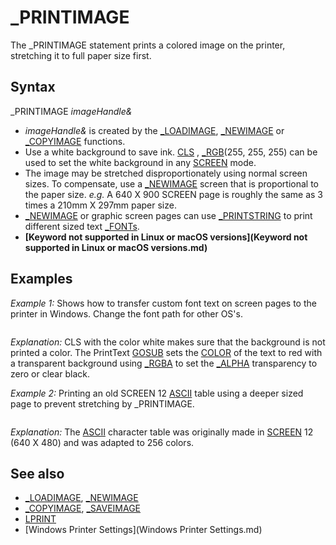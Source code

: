 # _PRINTIMAGE

The _PRINTIMAGE statement prints a colored image on the printer, stretching it to full paper size first.

  

## Syntax

_PRINTIMAGE *imageHandle&*
  

* *imageHandle&* is created by the [_LOADIMAGE](_LOADIMAGE.md), [_NEWIMAGE](_NEWIMAGE.md) or [_COPYIMAGE](_COPYIMAGE.md) functions.
* Use a white background to save ink. [CLS](CLS.md) , [_RGB](_RGB.md)(255, 255, 255) can be used to set the white background in any [SCREEN](SCREEN.md) mode.
* The image may be stretched disproportionately using normal screen sizes. To compensate, use a [_NEWIMAGE](_NEWIMAGE.md) screen that is proportional to the paper size. *e.g.* A 640 X 900 SCREEN page is roughly the same as 3 times a 210mm X 297mm paper size.
* [_NEWIMAGE](_NEWIMAGE.md) or graphic screen pages can use [_PRINTSTRING](_PRINTSTRING.md) to print different sized text [_FONTs](_FONTs.md).
* **[Keyword not supported in Linux or macOS versions](Keyword not supported in Linux or macOS versions.md)**

  

## Examples

*Example 1:* Shows how to transfer custom font text on screen pages to the printer in Windows. Change the font path for other OS's.

``` PageScale = 10 PageHeight = 297 * PageScale 'A4 paper size is 210 X 297 mm PageWidth = 210 * PageScale Page& = [_NEWIMAGE](_NEWIMAGE.md)(PageWidth, PageHeight, 32) [_DEST](_DEST.md) Page&: [CLS](CLS.md) , [_RGB](_RGB.md)(255, 255, 255): [_DEST](_DEST.md) 0  'make background white to save ink! CursorPosY = 0  'example text to print PointSize = 12 text$ = "The rain in Spain falls mainly on the plain." [GOSUB](GOSUB.md) PrintText  PointSize = 50 text$ = "BUT!" [GOSUB](GOSUB.md) PrintText  PointSize = 12 text$ = "In Hartford, Hereford, and Hampshire, hurricanes hardly happen." [GOSUB](GOSUB.md) PrintText  [INPUT](INPUT.md) "Preview (Y/N)?", i$                      'print preview of screen (optional) [IF](IF.md) [UCASE$](UCASE$.md)(i$) = "Y" [THEN](THEN.md)   Prev& = [_NEWIMAGE](_NEWIMAGE.md)(600, 900, 32)               'print preview smaller image   [_PUTIMAGE](_PUTIMAGE.md) , Page&, Prev&   [SCREEN](SCREEN.md) Prev&   DO: [LOOP](LOOP.md) [UNTIL](UNTIL.md) [INKEY$](INKEY$.md) <> ""   [SCREEN](SCREEN.md) 0 [END IF](END IF.md)  [INPUT](INPUT.md) "Print on printer (Y/N)?", i$             'print screen page on printer [IF](IF.md) [UCASE$](UCASE$.md)(i$) = "Y" [THEN](THEN.md)   _PRINTIMAGE Page& [END IF](END IF.md)  [END](END.md)  PrintText: FontHeight = [INT](INT.md)(PointSize * 0.3527 * PageScale) FontHandle = [_LOADFONT](_LOADFONT.md)("c:\windows\fonts\times.ttf", FontHeight) [_DEST](_DEST.md) Page& [_FONT](_FONT.md) FontHandle [COLOR](COLOR.md) [_RGB](_RGB.md)(255, 0, 0), [_RGBA](_RGBA.md)(0, 0, 0, 0)        'RED text on clear black background [_PRINTSTRING](_PRINTSTRING.md) (0, CursorPosY), text$ [_FONT](_FONT.md) 16                               'change to the QB64 default font to free it [_FREEFONT](_FREEFONT.md) FontHandle [_DEST](_DEST.md) 0 CursorPosY = CursorPosY + FontHeight            'adjust print position down [RETURN](RETURN.md)  
```

*Explanation:* CLS with the color white makes sure that the background is not printed a color. The PrintText [GOSUB](GOSUB.md) sets the [COLOR](COLOR.md) of the text to red with a transparent background using [_RGBA](_RGBA.md) to set the [_ALPHA](_ALPHA.md) transparency to zero or clear black.
  

*Example 2:* Printing an old SCREEN 12 [ASCII](ASCII.md) table using a deeper sized page to prevent stretching by _PRINTIMAGE.

``` [_TITLE](_TITLE.md) "Print Preview ASCII Table" [SCREEN](SCREEN.md) [_NEWIMAGE](_NEWIMAGE.md)(640, 900, 256)  'size is proportional to 210mm X 297mm(8-1/2 X 11) paper  [OUT](OUT.md) [&H](&H.md)3C8, 0: [OUT](OUT.md) [&H](&H.md)3C9, 63: [OUT](OUT.md) [&H](&H.md)3C9, 63: [OUT](OUT.md) [&H](&H.md)3C9, 63 'white background saves ink!  Align 8, 2, "ASCII and Extended Character Code Table using [CHR$](CHR$.md)(n%)" [PRINT](PRINT.md) [STRING$](STRING$.md)(80, 223) [COLOR](COLOR.md) 40 [PRINT](PRINT.md) " "; [FOR](FOR.md) i% = 0 [TO](TO.md) 13   [PRINT](PRINT.md) i%;: SetCHR [CSRLIN](CSRLIN.md), [POS](POS.md)(0), 40, i%   [LOCATE](LOCATE.md) [CSRLIN](CSRLIN.md), [POS](POS.md)(0) + 1 [NEXT](NEXT.md) i% [FOR](FOR.md) i% = 14 [TO](TO.md) 16   [PRINT](PRINT.md) i%; [CHR$](CHR$.md)(i%); [NEXT](NEXT.md) [LOCATE](LOCATE.md) [CSRLIN](CSRLIN.md) + 1, 2 [FOR](FOR.md) i = 17 [TO](TO.md) 27   [PRINT](PRINT.md) i; [CHR$](CHR$.md)(i); [NEXT](NEXT.md) [FOR](FOR.md) i% = 28 [TO](TO.md) 31   [PRINT](PRINT.md) i%;: SetCHR [CSRLIN](CSRLIN.md), [POS](POS.md)(0), 40, i%   [LOCATE](LOCATE.md) [CSRLIN](CSRLIN.md), [POS](POS.md)(0) + 1 [NEXT](NEXT.md) i% [LOCATE](LOCATE.md) [CSRLIN](CSRLIN.md) + 1, 2 [COLOR](COLOR.md) 2: [PRINT](PRINT.md) 32; [CHR$](CHR$.md)(32); [FOR](FOR.md) i% = 33 [TO](TO.md) 255   [SELECT CASE](SELECT CASE.md) i%     [CASE](CASE.md) 45, 58, 71, 84: [LOCATE](LOCATE.md) [CSRLIN](CSRLIN.md) + 1, 1     [CASE](CASE.md) [IS](IS.md) > 96: [IF](IF.md) (i% - 97) [MOD](MOD.md) 11 = 0 [THEN](THEN.md) [LOCATE](LOCATE.md) [CSRLIN](CSRLIN.md) + 1, 1   [END SELECT](END SELECT.md)   [SELECT CASE](SELECT CASE.md) i%     [CASE](CASE.md) 48 [TO](TO.md) 57: [COLOR](COLOR.md) 9 'denotes number keys 48 to 57     [CASE](CASE.md) 65 [TO](TO.md) 90: [COLOR](COLOR.md) 5 ' A to Z keys 65 to 90     [CASE](CASE.md) 97 [TO](TO.md) 122: [COLOR](COLOR.md) 36 'a to z keys 97 to 122     [CASE](CASE.md) 127 [TO](TO.md) 175: [COLOR](COLOR.md) 42     [CASE](CASE.md) 176 [TO](TO.md) 223: [COLOR](COLOR.md) 6 'drawing characters 176 to 223     [CASE](CASE.md) [IS](IS.md) > 223: [COLOR](COLOR.md) 42     [CASE ELSE](CASE ELSE.md): [COLOR](COLOR.md) 2   [END SELECT](END SELECT.md)   [IF](IF.md) i% = 98 [OR](OR.md) "OR (boolean)") i% = 99 [OR](OR.md) "OR (boolean)") i% = 100 [THEN](THEN.md) [PRINT](PRINT.md) [SPACE$](SPACE$.md)(1);   [PRINT](PRINT.md) " "; i%; [CHR$](CHR$.md)(i%); [NEXT](NEXT.md) i% [COLOR](COLOR.md) 3: [PRINT](PRINT.md) "= NBSP(Non-Breaking Space)" [COLOR](COLOR.md) 8: [PRINT](PRINT.md) [STRING$](STRING$.md)(80, [CHR$](CHR$.md)(220)) Border 8 [COLOR](COLOR.md) 4: [LOCATE](LOCATE.md) 27, 4: [PRINT](PRINT.md) "7) BELL, 8) Backspace, 9) Tab, 10) LineFeed(printer), 12) FormFeed(printer)" [LOCATE](LOCATE.md) 28, 4: [PRINT](PRINT.md) "  13) Return, 26) End Of File, 27) Escape  30) Line up, 31) Line down "  Align 13, 29, "Press Ctrl + P to PRINT!"  DO: [SLEEP](SLEEP.md): K$ = [INKEY$](INKEY$.md): [LOOP](LOOP.md) [UNTIL](UNTIL.md) K$ <> "" Align 13, 29, [SPACE$](SPACE$.md)(50) [IF](IF.md) K$ = [CHR$](CHR$.md)(16) [THEN](THEN.md)   _PRINTIMAGE 0              '<<<<<<<<<<<< to PRINTER   Align 11, 29, "Use the ASCII Table for a reference of the codes!"   [SOUND](SOUND.md) 700, 4 [END IF](END IF.md) K$ = [INPUT$](INPUT$.md)(1) [SYSTEM](SYSTEM.md)  [SUB](SUB.md) Align (Tclr, Trow, txt$) Tcol = 41 - ([LEN](LEN.md)(txt$) \ 2) [COLOR](COLOR.md) Tclr: [LOCATE](LOCATE.md) Trow, Tcol: [PRINT](PRINT.md) txt$; [END SUB](END SUB.md)  [SUB](SUB.md) Border (clr%) [COLOR](COLOR.md) clr% [FOR](FOR.md) row = 1 [TO](TO.md) 30   [LOCATE](LOCATE.md) row, 1: [PRINT](PRINT.md) [CHR$](CHR$.md)(179);   [LOCATE](LOCATE.md) row, 80: [PRINT](PRINT.md) [CHR$](CHR$.md)(179); [NEXT](NEXT.md) row [LOCATE](LOCATE.md) 1, 1: [PRINT](PRINT.md) [STRING$](STRING$.md)(80, 196); [LOCATE](LOCATE.md) 30, 1: [PRINT](PRINT.md) [STRING$](STRING$.md)(80, 196); [LOCATE](LOCATE.md) 1, 1: [PRINT](PRINT.md) [CHR$](CHR$.md)(218); [LOCATE](LOCATE.md) 1, 80: [PRINT](PRINT.md) [CHR$](CHR$.md)(191); [LOCATE](LOCATE.md) 30, 1: [PRINT](PRINT.md) [CHR$](CHR$.md)(192); [LOCATE](LOCATE.md) 30, 80: [PRINT](PRINT.md) [CHR$](CHR$.md)(217); [END SUB](END SUB.md)  [SUB](SUB.md) SetCHR (Trow, Tcol, FG, ASCode) Srow = 16 * (Trow - 1): Scol = 8 * (Tcol - 1) 'convert text to graphic coordinates [COLOR](COLOR.md) FG: [_PRINTSTRING](_PRINTSTRING.md) (Scol, Srow), [CHR$](CHR$.md)(ASCode) [END SUB](END SUB.md)  
```

*Explanation:* The [ASCII](ASCII.md) character table was originally made in [SCREEN](SCREEN.md) 12 (640 X 480) and was adapted to 256 colors.
  

## See also

* [_LOADIMAGE](_LOADIMAGE.md), [_NEWIMAGE](_NEWIMAGE.md)
* [_COPYIMAGE](_COPYIMAGE.md), [_SAVEIMAGE](_SAVEIMAGE.md)
* [LPRINT](LPRINT.md)
* [Windows Printer Settings](Windows Printer Settings.md)

  
